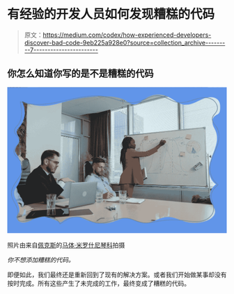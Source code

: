# 有经验的开发人员如何发现糟糕的代码

> 原文：<https://medium.com/codex/how-experienced-developers-discover-bad-code-9eb225a928e0?source=collection_archive---------7----------------------->

## 你怎么知道你写的是不是糟糕的代码

![](img/a97ca938ad26a58f6f8fa742fd6132d2.png)

照片由来自[佩克斯](https://www.pexels.com/photo/woman-in-orange-long-sleeve-shirt-standing-beside-woman-in-black-long-sleeve-shirt-5439487/?utm_content=attributionCopyText&utm_medium=referral&utm_source=pexels)的[马体·米罗什尼琴科](https://www.pexels.com/@tima-miroshnichenko?utm_content=attributionCopyText&utm_medium=referral&utm_source=pexels)拍摄

*你不想添加糟糕的代码。*

即便如此，我们最终还是重新回到了现有的解决方案。或者我们开始做某事却没有按时完成。所有这些产生了未完成的工作，最终变成了糟糕的代码。